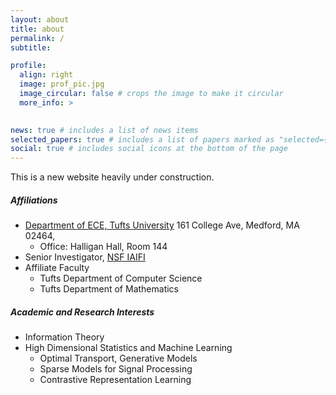 ```yaml
---
layout: about
title: about
permalink: /
subtitle: 

profile:
  align: right
  image: prof_pic.jpg
  image_circular: false # crops the image to make it circular
  more_info: >
    

news: true # includes a list of news items
selected_papers: true # includes a list of papers marked as "selected={true}"
social: true # includes social icons at the bottom of the page
---
```


This is a new website heavily under construction. 

##### Affiliations
- [Department of ECE, Tufts University](https://engineering.tufts.edu/ece/) 161 College Ave, Medford, MA 02464,
  - Office: Halligan Hall, Room 144 
- Senior Investigator, [NSF IAIFI](https://iaifi.org/)
- Affiliate Faculty 
  - Tufts Department of Computer Science
  - Tufts Department of Mathematics


##### Academic and Research Interests
- Information Theory
- High Dimensional Statistics and Machine Learning 
  - Optimal Transport, Generative Models
  - Sparse Models for Signal Processing
  - Contrastive Representation Learning

